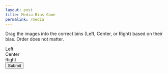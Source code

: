 ```yaml
---
layout: post
title: Media Bias Game
permalink: /media
---
```


<html lang="en">
<head>
    <meta charset="UTF-8">
    <meta name="viewport" content="width=device-width, initial-scale=1.0">
</head>
<body>
    <p>Drag the images into the correct bins (Left, Center, or Right) based on their bias. Order does not matter.</p>
    <div id="bins">
        <div class="bin" data-bin="Left">Left</div>
        <div class="bin" data-bin="Center">Center</div>
        <div class="bin" data-bin="Right">Right</div>
    </div>
    <div id="images">
        <script>
            const imageFiles = [
                { src: "atlanticL.png", company: "Atlantic", bin: "Left" },
                { src: "buzzfeedL.png", company: "Buzzfeed", bin: "Left" },
                { src: "cnnL.png", company: "CNN", bin: "Left" },
                { src: "epochR.png", company: "Epoch Times", bin: "Right" },
                { src: "forbesC.png", company: "Forbes", bin: "Center" },
                { src: "hillC.png", company: "The Hill", bin: "Center" },
                { src: "nbcL.png", company: "NBC", bin: "Left" },
                { src: "newsweekC.png", company: "Newsweek", bin: "Center" },
                { src: "nytL.png", company: "NY Times", bin: "Left" },
                { src: "voxL.png", company: "Vox", bin: "Left" },
                { src: "wtR.png", company: "Washington Times", bin: "Right" },
                { src: "bbcC.png", company: "BBC", bin: "Center" },
                { src: "callerR.png", company: "The Daily Caller", bin: "Right" },
                { src: "dailywireR.png", company: "Daily Wire", bin: "Right" },
                { src: "federalistR.png", company: "Federalist", bin: "Right" },
                { src: "foxR.png", company: "Fox News", bin: "Right" },
                { src: "marketwatchC.png", company: "MarketWatch", bin: "Center" },
                { src: "newsmaxR.png", company: "Newsmax", bin: "Right" },
                { src: "nprL.png", company: "NPR", bin: "Left" },
                { src: "reutersC.png", company: "Reuters", bin: "Center" },
                { src: "wsjC.png", company: "Wall Street Journal", bin: "Center" }
            ];
            imageFiles.forEach((file, index) => {
                document.write(`
                    <img src="assets/${file.src}" 
                         class="image" 
                         draggable="true" 
                         data-company="${file.company}" 
                         data-bin="${file.bin}">
                `);
            });
        </script>
    </div>
    <button id="submit">Submit</button>
    <script>
        const bins = document.querySelectorAll('.bin');
        const images = document.querySelectorAll('.image');
        images.forEach(img => {
            img.addEventListener('dragstart', e => {
                e.dataTransfer.setData('text/plain', e.target.dataset.company);
                e.dataTransfer.setData('image-id', e.target.id);
            });
        });
        bins.forEach(bin => {
            bin.addEventListener('dragover', e => e.preventDefault());
            bin.addEventListener('drop', e => {
                const imageId = e.dataTransfer.getData('image-id');
                const img = document.querySelector(`#${imageId}`);
                bin.appendChild(img);
            });
        });
        document.getElementById('submit').addEventListener('click', async () => {
            const incorrectAssignments = [];
            bins.forEach(bin => {
                Array.from(bin.children).forEach(img => {
                    if (img.dataset.bin !== bin.dataset.bin) {
                        incorrectAssignments.push(img.dataset.company);
                    }
                });
            });
            if (incorrectAssignments.length === 0) {
                alert("Congratulations! All images are correctly sorted.");
            } else {
                alert(`Incorrectly sorted companies: ${incorrectAssignments.join(', ')}`);
            }
        });
    </script>
</body>
</html>

